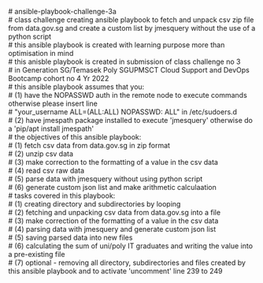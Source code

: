 \# ansible-playbook-challenge-3a <br />
\# class challenge creating ansible playbook to fetch and unpack csv zip file from data.gov.sg and create a custom list by jmesquery without the use of a python script <br />
\# this ansible playbook is created with learning purpose more than optimisation in mind <br />
\# this anisble playbook is created in submission of class challenge no 3 <br /> 
\# in Generation SG/Temasek Poly SGUPMSCT Cloud Support and DevOps Bootcamp cohort no 4 Yr 2022 <br />
\# this ansible playbook assumes that you: <br />
\# (1) have the NOPASSWD auth in the remote node to execute commands otherwise please insert line <br />
\# "your_username ALL=(ALL:ALL)       NOPASSWD: ALL" in /etc/sudoers.d <br />
\# (2) have jmespath package installed to execute 'jmesquery' otherwise do a 'pip/apt install jmespath' <br />
\# the objectives of this ansible playbook: <br />
\# (1) fetch csv data from data.gov.sg in zip format <br />
\# (2) unzip csv data <br />
\# (3) make correction to the formatting of a value in the csv data <br />
\# (4) read csv raw data <br />
\# (5) parse data with jmesquery without using python script <br />
\# (6) generate custom json list and make arithmetic calculaation <br />
\# tasks covered in this playbook: <br />
\# (1) creating directory and subdirectories by looping <br />
\# (2) fetching and unpacking csv data from data.gov.sg into a file <br />
\# (3) make correction of the formatting of a value in the csv data <br />
\# (4) parsing data with jmesquery and generate custom json list <br />
\# (5) saving parsed data into new files <br />
\# (6) calculating the sum of uni/poly IT graduates and writing the value into a pre-existing file <br />
\# (7) optional - removing all directory, subdirectories and files created by this ansible playbook and to activate 'uncomment' line 239 to 249
